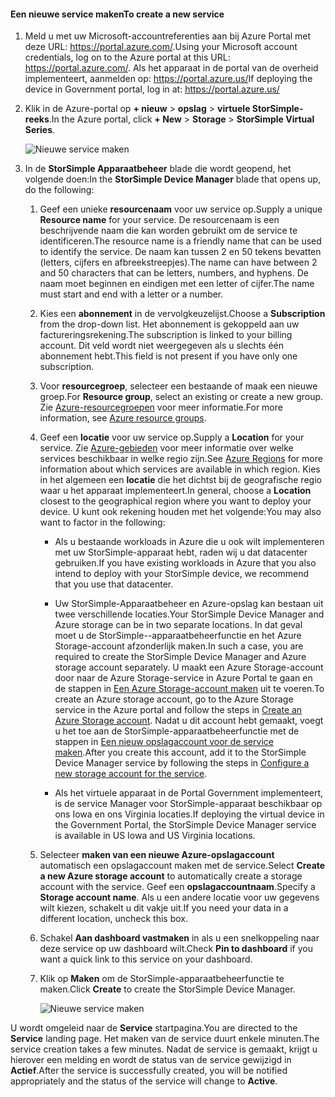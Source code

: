 #### <a name="to-create-a-new-service"></a><span data-ttu-id="79f8e-101">Een nieuwe service maken</span><span class="sxs-lookup"><span data-stu-id="79f8e-101">To create a new service</span></span>

1.  <span data-ttu-id="79f8e-102">Meld u met uw Microsoft-accountreferenties aan bij Azure Portal met deze URL: <https://portal.azure.com/>.</span><span class="sxs-lookup"><span data-stu-id="79f8e-102">Using your Microsoft account credentials, log on to the Azure portal at this URL: <https://portal.azure.com/>.</span></span> <span data-ttu-id="79f8e-103">Als het apparaat in de portal van de overheid implementeert, aanmelden op: <https://portal.azure.us/></span><span class="sxs-lookup"><span data-stu-id="79f8e-103">If deploying the device in Government portal, log in at: <https://portal.azure.us/></span></span>

2.  <span data-ttu-id="79f8e-104">Klik in de Azure-portal op **+ nieuw** &gt; **opslag** &gt; **virtuele StorSimple-reeks**.</span><span class="sxs-lookup"><span data-stu-id="79f8e-104">In the Azure portal, click **+ New** &gt; **Storage** &gt; **StorSimple Virtual Series**.</span></span>

    ![Nieuwe service maken](./media/storsimple-virtual-array-create-new-service/createnewservice2.png) 

3.  <span data-ttu-id="79f8e-106">In de **StorSimple Apparaatbeheer** blade die wordt geopend, het volgende doen:</span><span class="sxs-lookup"><span data-stu-id="79f8e-106">In the **StorSimple Device Manager** blade that opens up, do the following:</span></span>

    1.  <span data-ttu-id="79f8e-107">Geef een unieke **resourcenaam** voor uw service op.</span><span class="sxs-lookup"><span data-stu-id="79f8e-107">Supply a unique **Resource name** for your service.</span></span> <span data-ttu-id="79f8e-108">De resourcenaam is een beschrijvende naam die kan worden gebruikt om de service te identificeren.</span><span class="sxs-lookup"><span data-stu-id="79f8e-108">The resource name is a friendly name that can be used to identify the service.</span></span> <span data-ttu-id="79f8e-109">De naam kan tussen 2 en 50 tekens bevatten (letters, cijfers en afbreekstreepjes).</span><span class="sxs-lookup"><span data-stu-id="79f8e-109">The name can have between 2 and 50 characters that can be letters, numbers, and hyphens.</span></span> <span data-ttu-id="79f8e-110">De naam moet beginnen en eindigen met een letter of cijfer.</span><span class="sxs-lookup"><span data-stu-id="79f8e-110">The name must start and end with a letter or a number.</span></span>

    2.  <span data-ttu-id="79f8e-111">Kies een **abonnement** in de vervolgkeuzelijst.</span><span class="sxs-lookup"><span data-stu-id="79f8e-111">Choose a **Subscription** from the drop-down list.</span></span> <span data-ttu-id="79f8e-112">Het abonnement is gekoppeld aan uw factureringsrekening.</span><span class="sxs-lookup"><span data-stu-id="79f8e-112">The subscription is linked to your billing account.</span></span> <span data-ttu-id="79f8e-113">Dit veld wordt niet weergegeven als u slechts één abonnement hebt.</span><span class="sxs-lookup"><span data-stu-id="79f8e-113">This field is not present if you have only one subscription.</span></span>

    3.  <span data-ttu-id="79f8e-114">Voor **resourcegroep**, selecteer een bestaande of maak een nieuwe groep.</span><span class="sxs-lookup"><span data-stu-id="79f8e-114">For **Resource group**, select an existing or create a new group.</span></span> <span data-ttu-id="79f8e-115">Zie [Azure-resourcegroepen](https://azure.microsoft.com/documentation/articles/virtual-machines-windows-infrastructure-resource-groups-guidelines/) voor meer informatie.</span><span class="sxs-lookup"><span data-stu-id="79f8e-115">For more information, see [Azure resource groups](https://azure.microsoft.com/documentation/articles/virtual-machines-windows-infrastructure-resource-groups-guidelines/).</span></span>

    4.  <span data-ttu-id="79f8e-116">Geef een **locatie** voor uw service op.</span><span class="sxs-lookup"><span data-stu-id="79f8e-116">Supply a **Location** for your service.</span></span> <span data-ttu-id="79f8e-117">Zie [Azure-gebieden](https://azure.microsoft.com/regions/#services) voor meer informatie over welke services beschikbaar in welke regio zijn.</span><span class="sxs-lookup"><span data-stu-id="79f8e-117">See [Azure Regions](https://azure.microsoft.com/regions/#services) for more information about which services are available in which region.</span></span> <span data-ttu-id="79f8e-118">Kies in het algemeen een **locatie** die het dichtst bij de geografische regio waar u het apparaat implementeert.</span><span class="sxs-lookup"><span data-stu-id="79f8e-118">In general, choose a **Location** closest to the geographical region where you want to deploy your device.</span></span> <span data-ttu-id="79f8e-119">U kunt ook rekening houden met het volgende:</span><span class="sxs-lookup"><span data-stu-id="79f8e-119">You may also want to factor in the following:</span></span>

        -   <span data-ttu-id="79f8e-120">Als u bestaande workloads in Azure die u ook wilt implementeren met uw StorSimple-apparaat hebt, raden wij u dat datacenter gebruiken.</span><span class="sxs-lookup"><span data-stu-id="79f8e-120">If you have existing workloads in Azure that you also intend to deploy with your StorSimple device, we recommend that you use that datacenter.</span></span>

        -   <span data-ttu-id="79f8e-121">Uw StorSimple-Apparaatbeheer en Azure-opslag kan bestaan uit twee verschillende locaties.</span><span class="sxs-lookup"><span data-stu-id="79f8e-121">Your StorSimple Device Manager and Azure storage can be in two separate locations.</span></span> <span data-ttu-id="79f8e-122">In dat geval moet u de StorSimple--apparaatbeheerfunctie en het Azure Storage-account afzonderlijk maken.</span><span class="sxs-lookup"><span data-stu-id="79f8e-122">In such a case, you are required to create the StorSimple Device Manager and Azure storage account separately.</span></span> <span data-ttu-id="79f8e-123">U maakt een Azure Storage-account door naar de Azure Storage-service in Azure Portal te gaan en de stappen in [Een Azure Storage-account maken](https://azure.microsoft.com/documentation/articles/storage-create-storage-account/#create-a-storage-account) uit te voeren.</span><span class="sxs-lookup"><span data-stu-id="79f8e-123">To create an Azure storage account, go to the Azure Storage service in the Azure portal and follow the steps in [Create an Azure Storage account](https://azure.microsoft.com/documentation/articles/storage-create-storage-account/#create-a-storage-account).</span></span> <span data-ttu-id="79f8e-124">Nadat u dit account hebt gemaakt, voegt u het toe aan de StorSimple-apparaatbeheerfunctie met de stappen in [Een nieuw opslagaccount voor de service maken](https://azure.microsoft.com/en-us/documentation/articles/storsimple-deployment-walkthrough/#configure-a-new-storage-account-for-the-service).</span><span class="sxs-lookup"><span data-stu-id="79f8e-124">After you create this account, add it to the StorSimple Device Manager service by following the steps in [Configure a new storage account for the service](https://azure.microsoft.com/en-us/documentation/articles/storsimple-deployment-walkthrough/#configure-a-new-storage-account-for-the-service).</span></span>

        -   <span data-ttu-id="79f8e-125">Als het virtuele apparaat in de Portal Government implementeert, is de service Manager voor StorSimple-apparaat beschikbaar op ons Iowa en ons Virginia locaties.</span><span class="sxs-lookup"><span data-stu-id="79f8e-125">If deploying the virtual device in the Government Portal, the StorSimple Device Manager service is available in US Iowa and US Virginia locations.</span></span>

    5.  <span data-ttu-id="79f8e-126">Selecteer **maken van een nieuwe Azure-opslagaccount** automatisch een opslagaccount maken met de service.</span><span class="sxs-lookup"><span data-stu-id="79f8e-126">Select **Create a new Azure storage account** to automatically create a storage account with the service.</span></span> <span data-ttu-id="79f8e-127">Geef een **opslagaccountnaam**.</span><span class="sxs-lookup"><span data-stu-id="79f8e-127">Specify a **Storage account name**.</span></span> <span data-ttu-id="79f8e-128">Als u een andere locatie voor uw gegevens wilt kiezen, schakelt u dit vakje uit.</span><span class="sxs-lookup"><span data-stu-id="79f8e-128">If you need your data in a different location, uncheck this box.</span></span>

    6.  <span data-ttu-id="79f8e-129">Schakel **Aan dashboard vastmaken** in als u een snelkoppeling naar deze service op uw dashboard wilt.</span><span class="sxs-lookup"><span data-stu-id="79f8e-129">Check **Pin to dashboard** if you want a quick link to this service on your dashboard.</span></span>

    7.  <span data-ttu-id="79f8e-130">Klik op **Maken** om de StorSimple-apparaatbeheerfunctie te maken.</span><span class="sxs-lookup"><span data-stu-id="79f8e-130">Click **Create** to create the StorSimple Device Manager.</span></span>

        ![Nieuwe service maken](./media/storsimple-virtual-array-create-new-service/createnewservice4.png)  

<span data-ttu-id="79f8e-132">U wordt omgeleid naar de **Service** startpagina.</span><span class="sxs-lookup"><span data-stu-id="79f8e-132">You are directed to the **Service** landing page.</span></span> <span data-ttu-id="79f8e-133">Het maken van de service duurt enkele minuten.</span><span class="sxs-lookup"><span data-stu-id="79f8e-133">The service creation takes a few minutes.</span></span> <span data-ttu-id="79f8e-134">Nadat de service is gemaakt, krijgt u hierover een melding en wordt de status van de service gewijzigd in **Actief**.</span><span class="sxs-lookup"><span data-stu-id="79f8e-134">After the service is successfully created, you will be notified appropriately and the status of the service will change to **Active**.</span></span>


